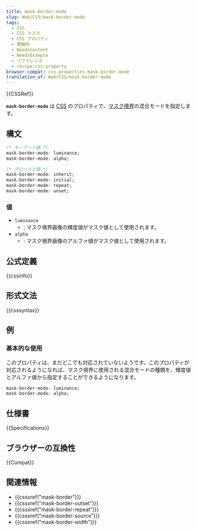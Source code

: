 ```yaml
---
title: mask-border-mode
slug: Web/CSS/mask-border-mode
tags:
  - CSS
  - CSS マスク
  - CSS プロパティ
  - 実験的
  - NeedsContent
  - NeedsExample
  - リファレンス
  - recipe:css-property
browser-compat: css.properties.mask-border-mode
translation_of: Web/CSS/mask-border-mode
---
```

{{CSSRef}}

**`mask-border-mode`** は [CSS](/ja/docs/Web/CSS) のプロパティで、[マスク境界](/ja/docs/Web/CSS/mask-border)の混合モードを指定します。

## 構文

```css
/* キーワード値 */
mask-border-mode: luminance;
mask-border-mode: alpha;

/* グローバル値 */
mask-border-mode: inherit;
mask-border-mode: initial;
mask-border-mode: repeat;
mask-border-mode: unset;
```

### 値

- `luminance`
  - : マスク境界画像の輝度値がマスク値として使用されます。
- `alpha`
  - : マスク境界画像のアルファ値がマスク値として使用されます。

## 公式定義

{{cssinfo}}

## 形式文法

{{csssyntax}}

## 例

### 基本的な使用

このプロパティは、まだどこでも対応されていないようです。このプロパティが対応されるようになれば、マスク境界に使用される混合モードの種類を、輝度値とアルファ値から指定することができるようになります。

```css
mask-border-mode: luminance;
mask-border-mode: alpha;
```

## 仕様書

{{Specifications}}

## ブラウザーの互換性

{{Compat}}

## 関連情報

- {{cssxref("mask-border")}}
- {{cssxref("mask-border-outset")}}
- {{cssxref("mask-border-repeat")}}
- {{cssxref("mask-border-source")}}
- {{cssxref("mask-border-width")}}
